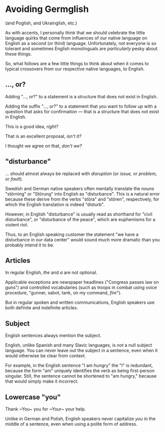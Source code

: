 # Avoiding Germglish

(and Poglish, and Ukrainglish, etc.)

<!-- Note -->
As with accents, I personally think that we should celebrate the
little language quirks that come from influences of our native
language on English as a second (or third) language. Unfortunately,
not everyone is so tolerant and sometimes English monolinguals are
*particularly* pesky about these things.

So, what follows are a few little things to think about when it comes
to typical crossovers from our respective native languages, to
English.


## ..., or?

Adding "..., or?" to a statement is a structure that does not exist in
English.

<!-- Note -->
Adding the suffix "..., or?" to a statement that you want to follow up
with a question that asks for confirmation — that is a structure that
does not exist in English.


This is a good idea, *right?*

That is an excellent proposal, *isn't it?*

I thought we agree on that, *don't we?*


## "disturbance"

... should almost always be replaced with *disruption* (or *issue,* or
*problem,* or *fault*).

<!-- Note -->
Swedish and German native speakers often mentally translate the nouns
"störning" or "Störung" into English as "disturbance". This is a
natural error because these derive from the verbs "störa" and
"stören", respectively, for which the English translation is indeed
"disturb".

However, in English "disturbance" is usually read as shorthand for
"civil disturbance", or "disturbance of the peace", which are
euphemisms for a violent riot.

Thus, to an English speaking customer the statement "we have a
disturbance in our data center" would sound much more dramatic than
you probably intend it to be.


## Articles

In regular English, *the* and *a* are not optional.

<!-- Note -->
Applicable exceptions are newspaper headlines ("Congress passes law on
guns") and controlled vocabularies (such as troops in combat using
voice procedure, "gunner, sabot, tank, on my command, *fire*").

But in regular spoken and written communications, English speakers use
both definite and indefinite articles.


## Subject

English sentences always mention the subject.

<!-- Note --> 
English, unlike Spanish and many Slavic languages, is *not* a null
subject language. You can never leave out the subject in a sentence,
even when it would otherwise be clear from context.

For example, in the English sentence "I am hungry" the "I" is
redundant, because the form "am" uniquely identifies the verb as being
first-person singular. Still, the sentence cannot be shortened to "am
hungry," because that would simply make it incorrect.


## Lowercase "you"

Thank ~You~ you for ~Your~ your help.

<!-- Note --> 
Unlike in German and Polish, English speakers never capitalize *you*
in the middle of a sentence, even when using a polite form of address.
